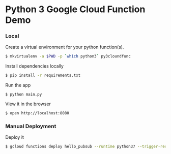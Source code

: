 Python 3 Google Cloud Function Demo
===================================

### Local

Create a virtual environment for your python function(s).

```sh
$ mkvirtualenv -a $PWD -p `which python3` py3cloundfunc
```

Install dependencies locally

``` sh
$ pip install -r requirements.txt
```

Run the app

```
$ python main.py
```

View it in the browser

``` sh
$ open http://localhost:8080
```

### Manual Deployment

Deploy it

```sh
$ gcloud functions deploy hello_pubsub --runtime python37 --trigger-resource TOPIC_NAME --trigger-event google.pubsub.topic.publish
```
